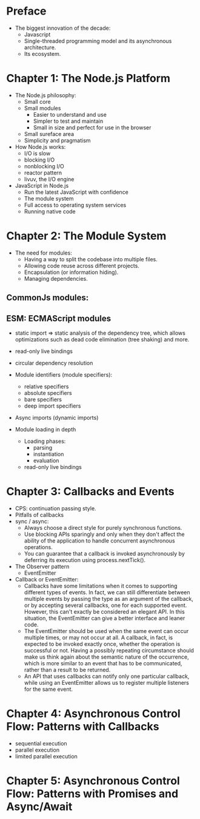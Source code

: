 # Preface

- The biggest innovation of the decade:
  - Javascript
  - Single-threaded programming model and its asynchronous architecture.
  - Its ecosystem.

# Chapter 1: The Node.js Platform

- The Node.js philosophy:
  - Small core
  - Small modules
    - Easier to understand and use
    - Simpler to test and maintain
    - Small in size and perfect for use in the browser
  - Small sureface area
  - Simplicity and pragmatism
- How Node.js works:
  - I/O is slow
  - blocking I/O
  - nonblocking I/O
  - reactor pattern
  - livuv, the I/O engine
- JavaScript in Node.js
  - Run the latest JavaScript with confidence
  - The module system
  - Full access to operating system services
  - Running native code

# Chapter 2: The Module System

- The need for modules:
  - Having a way to split the codebase into multiple files.
  - Allowing code reuse across different projects.
  - Encapsulation (or information hiding).
  - Managing dependencies.

## CommonJs modules:

## ESM: ECMAScript modules

- static import => static analysis of the dependency tree, which allows optimizations such as dead code elimination (tree shaking) and more.
- read-only live bindings
- circular dependency resolution

- Module identifiers (module specifiers):
  - relative specifiers
  - absolute specifiers
  - bare specifiers
  - deep import specifiers
- Async imports (dynamic imports)
- Module loading in depth
  - Loading phases:
    - parsing
    - instantiation
    - evaluation
  - read-only live bindings

# Chapter 3: Callbacks and Events

- CPS: continuation passing style.
- Pitfalls of callbacks
- sync / async:
  - Always choose a direct style for purely synchronous functions.
  - Use blocking APIs sparingly and only when they don't affect
    the ability of the application to handle concurrent asynchronous
    operations.
  - You can guarantee that a callback is invoked asynchronously by
    deferring its execution using process.nextTick().
- The Observer pattern
  - EventEmitter
- Callback or EventEmitter:
  - Callbacks have some limitations when it comes to supporting different
    types of events. In fact, we can still differentiate between multiple events
    by passing the type as an argument of the callback, or by accepting several
    callbacks, one for each supported event. However, this can't exactly be
    considered an elegant API. In this situation, the EventEmitter can give a
    better interface and leaner code.
  - The EventEmitter should be used when the same event can occur multiple
    times, or may not occur at all. A callback, in fact, is expected to be invoked
    exactly once, whether the operation is successful or not. Having a possibly
    repeating circumstance should make us think again about the semantic
    nature of the occurrence, which is more similar to an event that has to be
    communicated, rather than a result to be returned.
  - An API that uses callbacks can notify only one particular callback, while
    using an EventEmitter allows us to register multiple listeners for the
    same event.

# Chapter 4: Asynchronous Control Flow: Patterns with Callbacks

- sequential execution
- parallel execution
- limited parallel execution

# Chapter 5: Asynchronous Control Flow: Patterns with Promises and Async/Await
